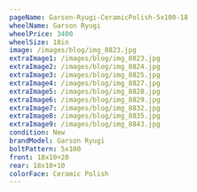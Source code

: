 ```yaml
---
pageName: Garson-Ryugi-CeramicPolish-5x100-18
wheelName: Garson Ryugi
wheelPrice: 3400
wheelSize: 18in
image: /images/blog/img_8823.jpg
extraImage1: /images/blog/img_8823.jpg
extraImage2: /images/blog/img_8824.jpg
extraImage3: /images/blog/img_8825.jpg
extraImage4: /images/blog/img_8827.jpg
extraImage5: /images/blog/img_8828.jpg
extraImage6: /images/blog/img_8829.jpg
extraImage7: /images/blog/img_8832.jpg
extraImage8: /images/blog/img_8835.jpg
extraImage9: /images/blog/img_8843.jpg
condition: New
brandModel: Garson Ryugi
boltPattern: 5x100
front: 18x10+20
rear: 18x10+10
colorFace: Ceramic Polish
---
```

